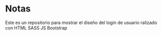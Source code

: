 # Notas
Este es un repositorio para mostrar el diseño del login de usuario ralizado con HTML SASS JS Bootstrap